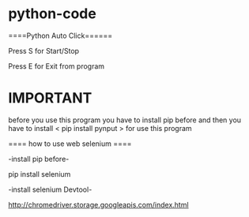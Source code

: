 # python-code

====Python Auto Click======

Press S for Start/Stop

Press E for Exit from program

# IMPORTANT #
before you use this program 
you have to install pip before
and then you have to install < pip install pynput > for use this program

==== how to use web selenium ==== 

-install pip before-

pip install selenium

-install selenium Devtool-

http://chromedriver.storage.googleapis.com/index.html
